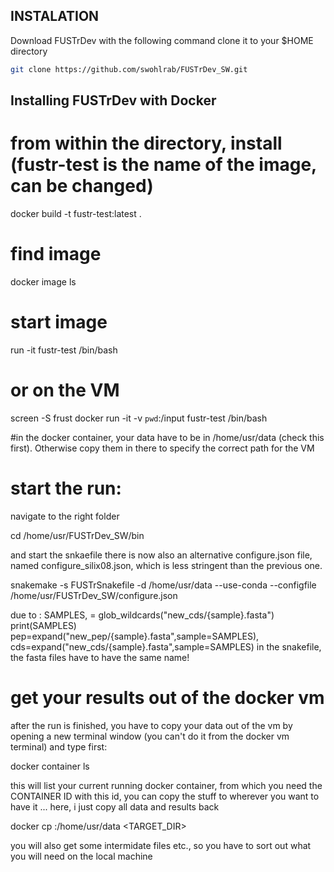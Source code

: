 ## INSTALATION

Download FUSTrDev with the following command
clone it to your $HOME directory
```bash
git clone https://github.com/swohlrab/FUSTrDev_SW.git
```

## Installing FUSTrDev with Docker
# from within the directory, install (fustr-test is the name of the image, can be changed)

docker build -t fustr-test:latest .

# find image
docker image ls

# start image
run -it fustr-test /bin/bash

# or on the VM
screen -S frust docker run -it -v `pwd`:/input fustr-test /bin/bash

#in the docker container, your data have to be in /home/usr/data (check this first). Otherwise copy them in there to specify the correct path for the VM

# start the run: 
navigate to the right folder

cd /home/usr/FUSTrDev_SW/bin

and start the snkaefile
there is now also an alternative configure.json file, named configure_silix08.json, which is less stringent than the previous one.

snakemake -s FUSTrSnakefile -d /home/usr/data --use-conda --configfile /home/usr/FUSTrDev_SW/configure.json

due to :
SAMPLES, = glob_wildcards("new_cds/{sample}.fasta")
print(SAMPLES)
        pep=expand("new_pep/{sample}.fasta",sample=SAMPLES),
        cds=expand("new_cds/{sample}.fasta",sample=SAMPLES)
in the snakefile, the fasta files have to have the same name!

# get your results out of the docker vm
after the run is finished, you have to copy your data out of the vm by opening a new terminal window (you can't do it from the docker vm terminal) and type first:

docker container ls

this will list your current running docker container, from which you need the CONTAINER ID
with this id, you can copy the stuff to wherever you want to have it ... here, i just copy all data and results back

docker cp <CONTAINER ID>:/home/usr/data <TARGET_DIR>


you will also get some intermidate files etc., so you have to sort out what you will need on the local machine